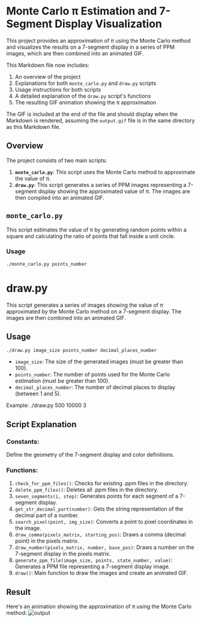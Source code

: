 # Monte Carlo π Estimation and 7-Segment Display Visualization

This project provides an approximation of π using the Monte Carlo method and visualizes the results on a 7-segment display in a series of PPM images, which are then combined into an animated GIF.

This Markdown file now includes:
1. An overview of the project
2. Explanations for both `monte_carlo.py` and `draw.py` scripts
3. Usage instructions for both scripts
4. A detailed explanation of the `draw.py` script's functions
5. The resulting GIF animation showing the π approximation

The GIF is included at the end of the file and should display when the Markdown is rendered, assuming the `output.gif` file is in the same directory as this Markdown file.

## Overview

The project consists of two main scripts:

1. **`monte_carlo.py`**: This script uses the Monte Carlo method to approximate the value of π.
2. **`draw.py`**: This script generates a series of PPM images representing a 7-segment display showing the approximated value of π. The images are then compiled into an animated GIF.

## `monte_carlo.py`

This script estimates the value of π by generating random points within a square and calculating the ratio of points that fall inside a unit circle.

### Usage

```bash
./monte_carlo.py points_number

```
# draw.py

This script generates a series of images showing the value of π approximated by the Monte Carlo method on a 7-segment display. The images are then combined into an animated GIF.

## Usage

    ./draw.py image_size points_number decimal_places_number

- `image_size`: The size of the generated images (must be greater than 100).
- `points_number`: The number of points used for the Monte Carlo estimation (must be greater than 100).
- `decimal_places_number`: The number of decimal places to display (between 1 and 5).

Example: ./draw.py 500 10000 3

## Script Explanation

### Constants:
Define the geometry of the 7-segment display and color definitions.

### Functions:

1. `check_for_ppm_files()`: Checks for existing .ppm files in the directory.
2. `delete_ppm_files()`: Deletes all .ppm files in the directory.
3. `seven_segments(i, step)`: Generates points for each segment of a 7-segment display.
4. `get_str_decimal_part(number)`: Gets the string representation of the decimal part of a number.
5. `search_pixel(point, img_size)`: Converts a point to pixel coordinates in the image.
6. `draw_comma(pixels_matrix, starting_pos)`: Draws a comma (decimal point) in the pixels matrix.
7. `draw_number(pixels_matrix, number, base_pos)`: Draws a number on the 7-segment display in the pixels matrix.
8. `generate_ppm_file(image_size, points, state_number, value)`: Generates a PPM file representing a 7-segment display image.
9. `draw()`: Main function to draw the images and create an animated GIF.

## Result

Here's an animation showing the approximation of π using the Monte Carlo method:
![output](https://github.com/user-attachments/assets/ba610059-3324-4824-b192-3cf25d375248)

